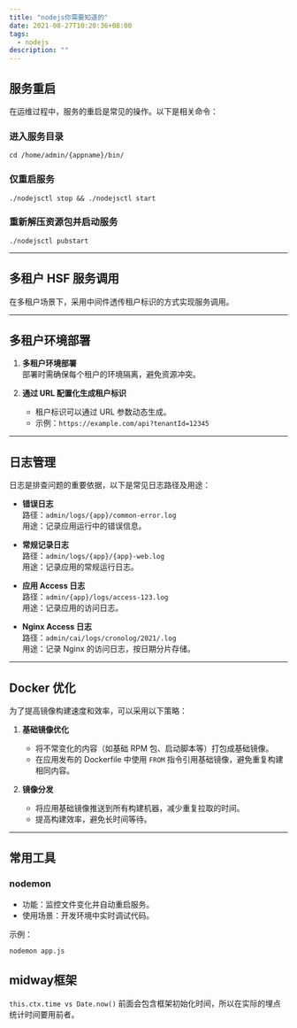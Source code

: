 ```yaml
---
title: "nodejs你需要知道的"
date: 2021-08-27T10:20:36+08:00
tags:
  - nodejs
description: ""
---
```


## **服务重启**

在运维过程中，服务的重启是常见的操作。以下是相关命令：

### **进入服务目录**
```shell
cd /home/admin/{appname}/bin/
```

### **仅重启服务**
```shell
./nodejsctl stop && ./nodejsctl start
```

### **重新解压资源包并启动服务**
```shell
./nodejsctl pubstart
```

---

## **多租户 HSF 服务调用**

在多租户场景下，采用中间件透传租户标识的方式实现服务调用。

---

## **多租户环境部署**

1. **多租户环境部署**  
   部署时需确保每个租户的环境隔离，避免资源冲突。

2. **通过 URL 配置化生成租户标识**  
   - 租户标识可以通过 URL 参数动态生成。
   - 示例：`https://example.com/api?tenantId=12345`

---

## **日志管理**

日志是排查问题的重要依据，以下是常见日志路径及用途：

- **错误日志**  
  路径：`admin/logs/{app}/common-error.log`  
  用途：记录应用运行中的错误信息。

- **常规记录日志**  
  路径：`admin/logs/{app}/{app}-web.log`  
  用途：记录应用的常规运行日志。

- **应用 Access 日志**  
  路径：`admin/{app}/logs/access-123.log`  
  用途：记录应用的访问日志。

- **Nginx Access 日志**  
  路径：`admin/cai/logs/cronolog/2021/.log`  
  用途：记录 Nginx 的访问日志，按日期分片存储。

---

## **Docker 优化**

为了提高镜像构建速度和效率，可以采用以下策略：

1. **基础镜像优化**  
   - 将不常变化的内容（如基础 RPM 包、启动脚本等）打包成基础镜像。
   - 在应用发布的 Dockerfile 中使用 `FROM` 指令引用基础镜像，避免重复构建相同内容。

2. **镜像分发**  
   - 将应用基础镜像推送到所有构建机器，减少重复拉取的时间。
   - 提高构建效率，避免长时间等待。

---

## **常用工具**

### **nodemon**
- 功能：监控文件变化并自动重启服务。
- 使用场景：开发环境中实时调试代码。

示例：
```shell
nodemon app.js
```

## midway框架

`this.ctx.time vs Date.now()` 前面会包含框架初始化时间，所以在实际的埋点统计时间要用前者。

